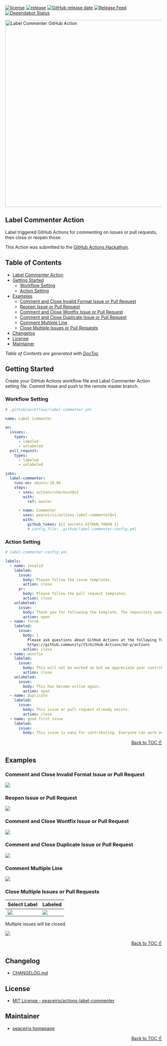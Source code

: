 [![license](https://img.shields.io/github/license/peaceiris/actions-label-commenter.svg)](https://github.com/peaceiris/actions-label-commenter/blob/master/LICENSE)
[![release](https://img.shields.io/github/release/peaceiris/actions-label-commenter.svg)](https://github.com/peaceiris/actions-label-commenter/releases/latest)
[![GitHub release date](https://img.shields.io/github/release-date/peaceiris/actions-label-commenter.svg)](https://github.com/peaceiris/actions-label-commenter/releases)
[![Release Feed](https://img.shields.io/badge/release-feed-yellow)](https://github.com/peaceiris/actions-label-commenter/releases.atom)
[![Dependabot Status](https://api.dependabot.com/badges/status?host=github&repo=peaceiris/actions-label-commenter)](https://dependabot.com)

<img width="600" alt="Label Commenter GitHub Action" src="./images/ogp.jpg">



## Label Commenter Action

Label triggered GitHub Actions for commenting on issues or pull requests, then close or reopen those.

This Action was submitted to the [GitHub Actions Hackathon](https://github.blog/2020-02-27-were-challenging-you-to-create-your-very-own-github-actions/).



## Table of Contents

<!-- START doctoc generated TOC please keep comment here to allow auto update -->
<!-- DON'T EDIT THIS SECTION, INSTEAD RE-RUN doctoc TO UPDATE -->

- [Label Commenter Action](#label-commenter-action)
- [Getting Started](#getting-started)
  - [Workflow Setting](#workflow-setting)
  - [Action Setting](#action-setting)
- [Examples](#examples)
  - [Comment and Close Invalid Format Issue or Pull Request](#comment-and-close-invalid-format-issue-or-pull-request)
  - [Reopen Issue or Pull Request](#reopen-issue-or-pull-request)
  - [Comment and Close Wontfix Issue or Pull Request](#comment-and-close-wontfix-issue-or-pull-request)
  - [Comment and Close Duplicate Issue or Pull Request](#comment-and-close-duplicate-issue-or-pull-request)
  - [Comment Multiple Line](#comment-multiple-line)
  - [Close Multiple Issues or Pull Requests](#close-multiple-issues-or-pull-requests)
- [Changelog](#changelog)
- [License](#license)
- [Maintainer](#maintainer)

<!-- END doctoc generated TOC please keep comment here to allow auto update -->

*Table of Contents are generated with [DocToc](https://github.com/thlorenz/doctoc)*



## Getting Started

Create your GitHub Actions workflow file and Label Commenter Action setting file. Commit those and push to the remote master branch.

### Workflow Setting

```yaml
# .github/workflows/label-commenter.yml

name: Label Commenter

on:
  issues:
    types:
      - labeled
      - unlabeled
  pull_request:
    types:
      - labeled
      - unlabeled

jobs:
  label-commenter:
    runs-on: ubuntu-18.04
    steps:
      - uses: actions/checkout@v2
        with:
          ref: master

      - name: Commenter
        uses: peaceiris/actions-label-commenter@v1
        with:
          github_token: ${{ secrets.GITHUB_TOKEN }}
          # config_file: .github/label-commenter-config.yml
```

### Action Setting

```yaml
# label-commenter-config.yml

labels:
  - name: invalid
    labeled:
      issue:
        body: Please follow the issue templates.
        action: close
      pr:
        body: Please follow the pull request templates.
        action: close
    unlabeled:
      issue:
        body: Thank you for following the template. The repository owner will reply.
        action: open
  - name: forum
    labeled:
      issue:
        body: |
          Please ask questions about GitHub Actions at the following forum.
          https://github.community/t5/GitHub-Actions/bd-p/actions
        action: close
  - name: wontfix
    labeled:
      issue:
        body: This will not be worked on but we appreciate your contribution.
        action: close
    unlabeled:
      issue:
        body: This has become active again.
        action: open
  - name: duplicate
    labeled:
      issue:
        body: This issue or pull request already exists.
        action: close
  - name: good first issue
    labeled:
      issue:
        body: This issue is easy for contributing. Everyone can work on this.
```

<div align="right">
<a href="#table-of-contents">Back to TOC ☝️</a>
</div>



## Examples

### Comment and Close Invalid Format Issue or Pull Request

![](images/demo_1.jpg)

### Reopen Issue or Pull Request

![](images/demo_2.jpg)

### Comment and Close Wontfix Issue or Pull Request

![](images/demo_3.jpg)

### Comment and Close Duplicate Issue or Pull Request

![](images/demo_4.jpg)

### Comment Multiple Line

![](images/demo_5.jpg)

### Close Multiple Issues or Pull Requests

| Select Label | Labeled |
|---|---|
| ![](images/demo_6_1.jpg) | ![](images/demo_6_2.jpg) |

Multiple issues will be closed.

![](images/demo_6_3.jpg)

<div align="right">
<a href="#table-of-contents">Back to TOC ☝️</a>
</div>



## Changelog

- [CHANGELOG.md](./CHANGELOG.md)



## License

- [MIT License - peaceiris/actions-label-commenter](https://github.com/peaceiris/actions-label-commenter/blob/master/LICENSE)



## Maintainer

- [peaceiris homepage](https://peaceiris.com/)

<div align="right">
<a href="#table-of-contents">Back to TOC ☝️</a>
</div>
